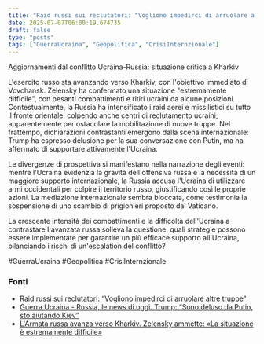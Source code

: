 ```yaml
---
title: "Raid russi sui reclutatori: “Vogliono impedirci di arruolare altre truppe”"
date: 2025-07-07T06:00:19.674735
draft: false
type: "posts"
tags: ["GuerraUcraina", "Geopolitica", "CrisiInternzionale"]
---
```


Aggiornamenti dal conflitto Ucraina-Russia: situazione critica a Kharkiv

L'esercito russo sta avanzando verso Kharkiv, con l'obiettivo immediato di Vovchansk.  Zelensky ha confermato una situazione "estremamente difficile", con pesanti combattimenti e ritiri ucraini da alcune posizioni.  Contestualmente, la Russia ha intensificato i raid aerei e missilistici su tutto il fronte orientale, colpendo anche centri di reclutamento ucraini, apparentemente per ostacolare la mobilitazione di nuove truppe.  Nel frattempo, dichiarazioni contrastanti emergono dalla scena internazionale:  Trump ha espresso delusione per la sua conversazione con Putin, ma ha affermato di supportare attivamente l'Ucraina.

Le divergenze di prospettiva si manifestano nella narrazione degli eventi: mentre l'Ucraina evidenzia la gravità dell'offensiva russa e la necessità di un maggiore supporto internazionale, la Russia accusa l'Ucraina di utilizzare armi occidentali per colpire il territorio russo, giustificando così le proprie azioni.  La mediazione internazionale sembra bloccata, come testimonia la sospensione di uno scambio di prigionieri proposto dal Vaticano.

La crescente intensità dei combattimenti e la difficoltà dell'Ucraina a contrastare l'avanzata russa solleva la questione:  quali strategie possono essere implementate per garantire un più efficace supporto all'Ucraina, bilanciando i rischi di un'escalation del conflitto?

#GuerraUcraina #Geopolitica #CrisiInternzionale


### Fonti
- [Raid russi sui reclutatori: “Vogliono impedirci di arruolare altre truppe”](https://www.repubblica.it/esteri/2025/07/07/news/strage_ucraina_centri_reclutamento-424715230/)
- [Guerra Ucraina - Russia, le news di oggi. Trump: “Sono deluso da Putin, sto aiutando Kiev”](https://www.repubblica.it/esteri/2025/07/07/diretta/guerra_ucraina_russia_news_oggi-424715253/)
- [L'Armata russa avanza verso Kharkiv. Zelensky ammette: «La situazione è estremamente difficile»](https://www.corriere.it/esteri/24_maggio_12/l-armata-russa-avanza-su-kharkiv-zelensky-ammette-la-situazione-e-estremamente-difficile-bc3733e3-7546-4e70-82e1-50c89b09bxlk.shtml)
